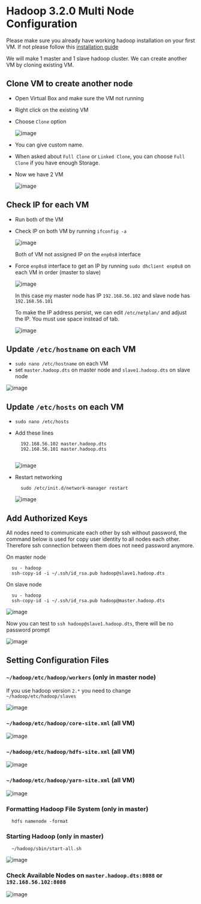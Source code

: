# Hadoop 3.2.0 Multi Node Configuration

Please make sure you already have working hadoop installation on your first VM. If not please follow this [installation guide](https://gist.github.com/addingama/f665914340ec26f7efa80e86f53622e1#file-us-dts-hadoop-md)


We will make 1 master and 1 slave hadoop cluster. We can create another VM by cloning existing VM.

## Clone VM to create another node

- Open Virtual Box and make sure the VM not running
- Right click on the existing VM
- Choose `Clone` option

  ![image](https://user-images.githubusercontent.com/2896774/62746437-11738480-ba3f-11e9-953c-6f357569b998.png)
  
- You can give custom name.
- When asked about `Full Clone` or `Linked Clone`, you can choose `Full Clone` if you have enough Storage.
- Now we have 2 VM

  ![image](https://user-images.githubusercontent.com/2896774/62746516-8e9ef980-ba3f-11e9-93b3-d9c5cde83098.png)


## Check IP for each VM

- Run both of the VM
- Check IP on both VM by running `ifconfig -a`

  ![image](https://user-images.githubusercontent.com/2896774/62746636-46cca200-ba40-11e9-9cce-61cf7dce8d8e.png)

  Both of VM not assigned IP on the `enp0s8` interface
- Force `enp0s8` interface to get an IP by running `sudo dhclient enp0s8` on each VM in order (master to slave)
  
  ![image](https://user-images.githubusercontent.com/2896774/62746948-aaa39a80-ba41-11e9-946c-3beaa58dcab9.png)

  In this case my master node has IP `192.168.56.102` and slave node has `192.168.56.101`
  
  
  To make the IP address persist, we can edit `/etc/netplan/` and adjust the IP. You must use space instead of tab.
  
  ![image](https://user-images.githubusercontent.com/2896774/62763110-4d780b00-ba7a-11e9-805a-2889d6836758.png)
  
  
## Update `/etc/hostname` on each VM

- `sudo nano /etc/hostname` on each VM
- set `master.hadoop.dts` on master node and `slave1.hadoop.dts` on slave node

![image](https://user-images.githubusercontent.com/2896774/62758753-cf623700-ba6e-11e9-9753-6970d08b38c7.png)

  
## Update `/etc/hosts` on each VM

- `sudo nano /etc/hosts`
- Add these lines

  ```
    192.168.56.102 master.hadoop.dts
    192.168.56.101 master.hadoop.dts
    
  ```
  
  ![image](https://user-images.githubusercontent.com/2896774/62762998-f96d2680-ba79-11e9-828e-c914854fdb93.png)
  
- Restart networking
  
  ```
    sudo /etc/init.d/network-manager restart
  ```
  
  ![image](https://user-images.githubusercontent.com/2896774/62747355-9365ac80-ba43-11e9-8b10-7a50a2690070.png)

  
## Add Authorized Keys

All nodes need to communicate each other by ssh without password, the command below is used for copy user identity to all nodes each other. Therefore ssh connection between them does not need password anymore. 

On master node

```
  su - hadoop
  ssh-copy-id -i ~/.ssh/id_rsa.pub hadoop@slave1.hadoop.dts
```

On slave node

```
  su - hadoop
  ssh-copy-id -i ~/.ssh/id_rsa.pub hadoop@master.hadoop.dts
```

![image](https://user-images.githubusercontent.com/2896774/62747560-92814a80-ba44-11e9-9e1a-d7ff95c266fc.png)

Now you can test to `ssh hadoop@slave1.hadoop.dts`, there will be no password prompt

![image](https://user-images.githubusercontent.com/2896774/62747613-cfe5d800-ba44-11e9-8a9b-990e247618b8.png)

  
  
## Setting Configuration Files

### `~/hadoop/etc/hadoop/workers` (only in master node)

If you use hadoop version `2.*` you need to change `~/hadoop/etc/hadoop/slaves`

![image](https://user-images.githubusercontent.com/2896774/62758914-439cda80-ba6f-11e9-9369-cce0cbc060b6.png)


### `~/hadoop/etc/hadoop/core-site.xml` (all VM)

![image](https://user-images.githubusercontent.com/2896774/62762805-7fd53880-ba79-11e9-8c18-bb83b46289eb.png)

### `~/hadoop/etc/hadoop/hdfs-site.xml` (all VM)

![image](https://user-images.githubusercontent.com/2896774/62747929-23a4f100-ba46-11e9-9007-6731a9175cbf.png)

### `~/hadoop/etc/hadoop/yarn-site.xml` (all VM)

![image](https://user-images.githubusercontent.com/2896774/62758981-865eb280-ba6f-11e9-85db-9afdfe2bceab.png)

### Formatting Hadoop File System (only in master)

```
  hdfs namenode -format
```

### Starting Hadoop (only in master)

```
  ~/hadoop/sbin/start-all.sh
```

![image](https://user-images.githubusercontent.com/2896774/62748085-ce1d1400-ba46-11e9-943f-ac75f1f1e244.png)


### Check Available Nodes on `master.hadoop.dts:8088` or `192.168.56.102:8088`

![image](https://user-images.githubusercontent.com/2896774/62759035-b60dba80-ba6f-11e9-97f8-14a33e1e90f4.png)




  